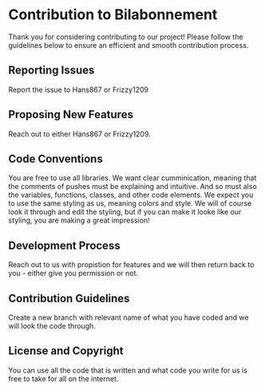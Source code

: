 # Contribution to Bilabonnement

Thank you for considering contributing to our project! Please follow the guidelines below to ensure an efficient and smooth contribution process.

## Reporting Issues

Report the issue to Hans867 or Frizzy1209

## Proposing New Features

Reach out to either Hans867 or Frizzy1209.

## Code Conventions

You are free to use all libraries. We want clear cumminication, meaning that the comments of pushes must be explaining and intuitive. And so must also the variables, functions, classes, and other code elements. We expect you to use the same styling as us, meaning colors and style. We will of course look it through and edit the styling, but if you can make it looke like our styling, you are making a great impression!

## Development Process

Reach out to us with propistion for features and we will then return back to you - either give you permission or not.

## Contribution Guidelines

Create a new branch with relevant name of what you have coded and we will look the code through.

## License and Copyright

You can use all the code that is written and what code you write for us is free to take for all on the internet.

